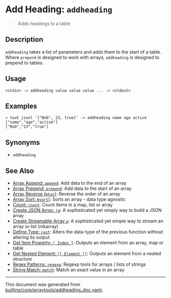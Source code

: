 # Add Heading: `addheading`

> Adds headings to a table

## Description

`addheading` takes a list of parameters and adds them to the start of a table.
Where `prepend` is designed to work with arrays, `addheading` is designed to
prepend to tables.

## Usage

```
<stdin> -> addheading value value value ... -> <stdout>
```

## Examples

```
» tout jsonl '["Bob", 23, true]' -> addheading name age active                                                                                   
["name","age","active"]
["Bob","23","true"]
```

## Synonyms

* `addheading`


## See Also

* [Array Append: `append`](../commands/append.md):
  Add data to the end of an array
* [Array Prepend: `prepend`](../commands/prepend.md):
  Add data to the start of an array
* [Array Reverse (`mtac`)](../commands/mtac.md):
  Reverse the order of an array
* [Array Sort: `msort`)](../commands/msort.md):
  Sorts an array - data type agnostic
* [Count: `count`](../commands/count.md):
  Count items in a map, list or array
* [Create JSON Array: `ja`](../commands/ja.md):
  A sophisticated yet simply way to build a JSON array
* [Create Streamable Array `a`](../commands/a.md):
  A sophisticated yet simple way to stream an array or list (mkarray)
* [Define Type: `cast`](../commands/cast.md):
  Alters the data-type of the previous function without altering its output
* [Get Item Property: `[ Index ]`](../parser/item-index.md):
  Outputs an element from an array, map or table
* [Get Nested Element: `[[ Element ]]`](../parser/element.md):
  Outputs an element from a nested structure
* [Regex Patterns: `regexp`](../commands/regexp.md):
  Regexp tools for arrays / lists of strings
* [String Match: `match`](../commands/match.md):
  Match an exact value in an array

<hr/>

This document was generated from [builtins/core/arraytools/addheading_doc.yaml](https://github.com/lmorg/murex/blob/master/builtins/core/arraytools/addheading_doc.yaml).
